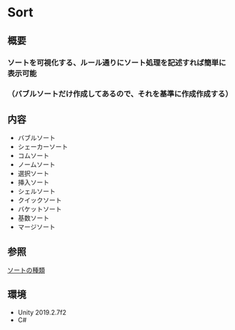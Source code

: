 # Sort  
  
## 概要  
### ソートを可視化する、ルール通りにソート処理を記述すれば簡単に表示可能  
### （バブルソートだけ作成してあるので、それを基準に作成作成する）  
  
## 内容  
- バブルソート  
- シェーカーソート  
- コムソート  
- ノームソート  
- 選択ソート  
- 挿入ソート  
- シェルソート  
- クイックソート  
- バケットソート  
- 基数ソート  
- マージソート  

## 参照
[ソートの種類](https://qiita.com/r-ngtm/items/f4fa55c77459f63a5228)  

## 環境  
- Unity 2019.2.7f2  
- C#  
